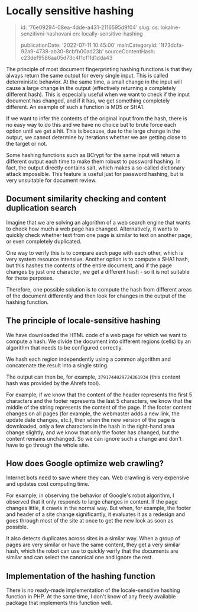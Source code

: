 Locally sensitive hashing
=========================

> id: '76e09294-08ea-4dde-a431-2116595d9f04'
> slug:
> 	cs: lokalne-senzitivni-hashovani
> 	en: locally-sensitive-hashing
> 
> publicationDate: '2022-07-11 10:45:00'
> mainCategoryId: '1f73dcfa-92a9-4738-ab30-8cbfb00ad23b'
> sourceContentHash: c23def9586aa05d73c4f1cf1fd1dda43

The principle of most document fingerprinting hashing functions is that they always return the same output for every single input. This is called deterministic behavior. At the same time, a small change in the input will cause a large change in the output (effectively returning a completely different hash). This is especially useful when we want to check if the input document has changed, and if it has, we get something completely different. An example of such a function is MD5 or SHA1.

If we want to infer the contents of the original input from the hash, there is no easy way to do this and we have no choice but to brute force each option until we get a hit. This is because, due to the large change in the output, we cannot determine by iterations whether we are getting close to the target or not.

Some hashing functions such as BCrypt for the same input will return a different output each time to make them robust to password hashing. In fact, the output directly contains salt, which makes a so-called dictionary attack impossible. This feature is useful just for password hashing, but is very unsuitable for document review.

Document similarity checking and content duplication search
-----------------------------------------------------------

Imagine that we are solving an algorithm of a web search engine that wants to check how much a web page has changed. Alternatively, it wants to quickly check whether text from one page is similar to text on another page, or even completely duplicated.

One way to verify this is to compare each page with each other, which is very system resource intensive. Another option is to compute a SHA1 hash, but this hashes the contents of the entire document, and if the page changes by just one character, we get a different hash - so it is not suitable for these purposes.

Therefore, one possible solution is to compute the hash from different areas of the document differently and then look for changes in the output of the hashing function.

The principle of locale-sensitive hashing
----------------------------------

We have downloaded the HTML code of a web page for which we want to compute a hash. We divide the document into different regions (cells) by an algorithm that needs to be configured correctly.

We hash each region independently using a common algorithm and concatenate the result into a single string.

The output can then be, for example, `3791744029724361934` (this content hash was provided by the Ahrefs tool).

For example, if we know that the content of the header represents the first 5 characters and the footer represents the last 5 characters, we know that the middle of the string represents the content of the page. If the footer content changes on all pages (for example, the webmaster adds a new link, the update date changes, etc.), then when the new version of the page is downloaded, only a few characters in the hash in the right-hand area change slightly, and we know that only the footer has changed, but the content remains unchanged. So we can ignore such a change and don't have to go through the whole site.

How does Google optimize web crawling?
----------------------------------------

Internet bots need to save where they can. Web crawling is very expensive and updates cost computing time.

For example, in observing the behavior of Google's robot algorithm, I observed that it only responds to large changes in content. If the page changes little, it crawls in the normal way. But when, for example, the footer and header of a site change significantly, it evaluates it as a redesign and goes through most of the site at once to get the new look as soon as possible.

It also detects duplicates across sites in a similar way. When a group of pages are very similar or have the same content, they get a very similar hash, which the robot can use to quickly verify that the documents are similar and can select the canonical one and ignore the rest.

Implementation of the hashing function
-----------------------------

There is no ready-made implementation of the locale-sensitive hashing function in PHP. At the same time, I don't know of any freely available package that implements this function well.
